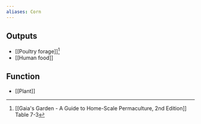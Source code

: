 ```yaml
---
aliases: Corn
---
```

## Outputs
- [[Poultry forage]][^1]
- [[Human food]]

## Function
- [[Plant]]

[^1]: [[Gaia's Garden - A Guide to Home-Scale Permaculture, 2nd Edition]] Table 7-3